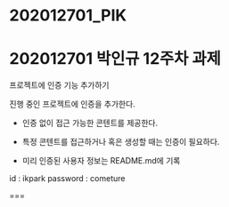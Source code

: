 # 202012701_PIK

202012701 박인규 12주차 과제
===
프로젝트에 인증 기능 추가하기

진행 중인 프로젝트에 인증을 추가한다.



- 인증 없이 접근 가능한 콘텐트를 제공한다.

- 특정 콘텐트를 접근하거나 혹은 생성할 때는 인증이 필요하다.

- 미리 인증된 사용자 정보는 README.md에 기록

id : ikpark
password : cometure



===
